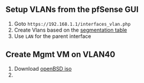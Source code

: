 ## Setup VLANs from the pfSense GUI
1. Goto `https://192.168.1.1/interfaces_vlan.php`
2. Create Vlans based on the [segmentation table](https://github.com/hiCozyty/homelab/tree/main?tab=readme-ov-file#lanvlan-segmentation-table)
3. Use `LAN` for the parent interface

## Create Mgmt VM on VLAN40
1. Download [openBSD iso](https://www.openbsd.org/faq/faq4.html#Download)
2. 
